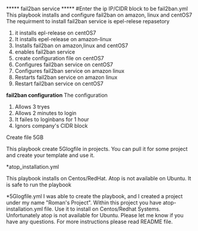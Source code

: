 ***** fail2ban service *****
#Enter the ip IP/CIDR block to be fail2ban.yml
This playbook installs and configure fail2ban on amazon, linux and centOS7
The requirment to install fail2ban service is epel-relese repasetory
1. it installs epl-release on centOS7
2. It installs epel-release on amazon-linux
3. Installs fail2ban on amazon,linux and centOS7
4. enables fail2ban service 
5. create configuration file on centOS7
6. Configures fail2ban service on centOS7
7. Configures fail2ban service on amazon linux
8. Restarts fail2ban service on amazon linux
9. Restart fail2ban service on centOS7

**fail2ban configuration**
The configuration
1. Allows 3 tryes
2. Allows 2 minutes to login 
3. It failes to loginbans for 1 hour
4. Ignors company's CIDR block



Create file 5GB

This playbook create 5Glogfile in projects. You can pull it for some project and create your template and use it.

*atop_installation.yml

This playbook installs on Centos/RedHat. Atop is not available on Ubuntu. It is safe to run the playbook

*5Glogfile.yml I was able to create the playbook, and I created a project under my name "Roman's Project". Within this project you have atop-installation.yml file. Use it to install on Centos/Redhat Systems. Unfortunately atop is not available for Ubuntu. Please let me know if you have any questions. For more instructions please read README file.
